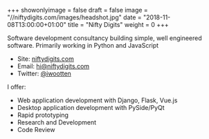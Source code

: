 +++
showonlyimage = false
draft = false
image = "//niftydigits.com/images/headshot.jpg"
date = "2018-11-08T13:00:00+01:00"
title = "Nifty Digits"
weight = 0
+++

Software development consultancy building simple, well engineered software. Primarily working in Python and JavaScript
<!--more-->

- Site: [niftydigits.com](//niftydigits.com)
- Email: <hi@niftydigits.com>
- Twitter: [@iwootten](//twitter.com/iwootten)


I offer:

- Web application development with Django, Flask, Vue.js 
- Desktop application development with PySide/PyQt
- Rapid prototyping
- Research and Development
- Code Review

